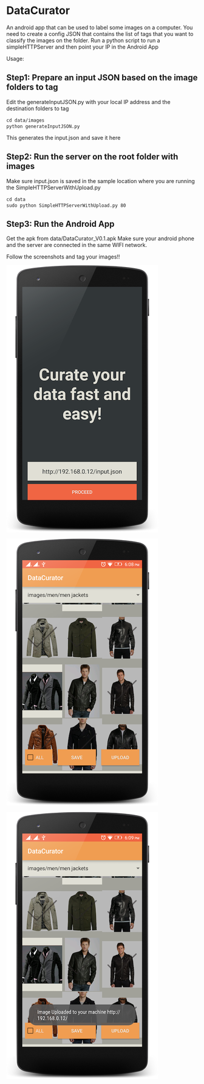 # DataCurator
An android app that can be used to label some images on a computer. You need to create a config JSON that contains the list of tags that you want to classify the images on the folder. Run a python script to run a simpleHTTPServer and then point your IP in the Android App


Usage:

## Step1: Prepare an input JSON based on the image folders to tag ##

Edit the generateInputJSON.py with your local IP address and the destination folders to tag
```
cd data/images
python generateInputJSON.py 
```
This generates the input.json and save it here


## Step2: Run the server on the root folder with images ##
Make sure input.json is saved in the sample location where you are running the SimpleHTTPServerWithUpload.py
```
cd data
sudo python SimpleHTTPServerWithUpload.py 80
```

## Step3: Run the Android App ##

Get the apk from data/DataCurator_V0.1.apk
Make sure your android phone and the server are connected in the same WIFI network. 

Follow the screenshots and tag your images!!

![Login Page](/screenshots/login.png?raw=true "Login Page")


![Curate Page](/screenshots/curate.png?raw=true "Tagging Page")


![Upload results](/screenshots/onupload_button.png?raw=true "Upload by clicking on the upload button")
